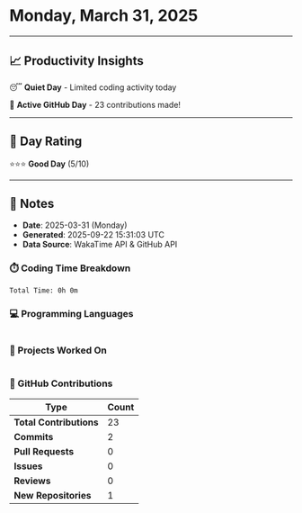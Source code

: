# Monday, March 31, 2025

---

## 📈 Productivity Insights

😴 **Quiet Day** - Limited coding activity today

🚀 **Active GitHub Day** - 23 contributions made!

---

## 🎯 Day Rating

⭐⭐⭐ **Good Day** (5/10)

---

## 📝 Notes

- **Date**: 2025-03-31 (Monday)
- **Generated**: 2025-09-22 15:31:03 UTC
- **Data Source**: WakaTime API & GitHub API


### ⏱️ Coding Time Breakdown

```
Total Time: 0h 0m
```

### 💻 Programming Languages

```
```

### 📂 Projects Worked On

```
```


### 🐙 GitHub Contributions

| Type | Count |
|------|-------|
| **Total Contributions** | 23 |
| **Commits** | 2 |
| **Pull Requests** | 0 |
| **Issues** | 0 |
| **Reviews** | 0 |
| **New Repositories** | 1 |

